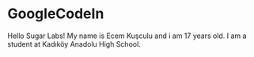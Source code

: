 # GoogleCodeIn

Hello Sugar Labs!
My name is Ecem Kuşculu and i am 17 years old. 
I am a student at Kadıköy Anadolu High School. 
